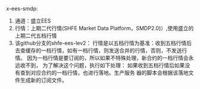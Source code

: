 x-ees-smdp:
1. 通道：盛立EES
2. 行情：上期二代行情(SHFE Market Data Platform，SMDP2.0)）,使用盛立的上期二代五档行情 
3. 该github分支的shfe-ees-lev2：
	行情是以五档行情为基准：收到五档行情后	
	去查缓存的一档行情，如有一档行情，则发送合并的行情，否则，不发送行情。
	因为一档行情是要订阅的，所以如果不特殊处理，新合约的一档行情会永远收不到，
	为了解决这个问题，执行如下处理：
	如果收到五档行情后如果没有查到对应合约的一档行情，也进行落地。生产服务
	器的脚本会根据该落地文件生成新的订阅文件。
